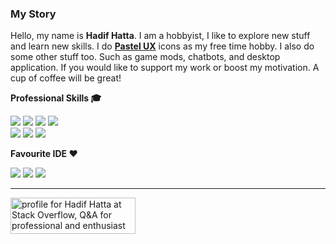 <!--
**hdfhtt/hdfhtt** is a ✨ _special_ ✨ repository because its `README.md` (this file) appears on your GitHub profile.

Here are some ideas to get you started:

- 🔭 I’m currently working on ...
- 🌱 I’m currently learning ...
- 👯 I’m looking to collaborate on ...
- 🤔 I’m looking for help with ...
- 💬 Ask me about ...
- 📫 How to reach me: ...
- 😄 Pronouns: ...
- ⚡ Fun fact: ...
-->
### My Story
Hello, my name is **Hadif Hatta**. I am a hobbyist, I like to explore new stuff and learn new skills. I do **<a href="https://play.google.com/store/apps/details?id=hdfhtt.pastel.app">Pastel UX</a>** icons as my free time hobby. I also do some other stuff too. Such as game mods, chatbots, and desktop application. If you would like to support my work or boost my motivation. A cup of coffee will be great!  

**Professional Skills 🎓**  

<img src="https://img.shields.io/badge/-Android-3DDC84?logo=android&logoColor=white&style=flat-square" /> <img src="https://img.shields.io/badge/-Material%20Design-607d8b?logo=material-design&logoColor=white&style=flat-square" /> <img src="https://img.shields.io/badge/-.NET%20Framework-512bd4?logo=dot-net&logoColor=white&style=flat-square" />  <img src="https://img.shields.io/badge/-Adobe%20Photoshop-31A8FF?logo=adobe-photoshop&logoColor=white&style=flat-square" />  
<img src="https://img.shields.io/badge/-Adobe%20Illustrator-FF9A00?logo=adobe-illustrator&logoColor=white&style=flat-square" /> <img src="https://img.shields.io/badge/-MongoDB-47A248?logo=mongodb&logoColor=white&style=flat-square" /> <img src="https://img.shields.io/badge/-Heroku-430098?logo=heroku&logoColor=white&style=flat-square" />  

**Favourite IDE ❤️**  

<img src="https://img.shields.io/badge/-Visual%20Studio-5C2D91?logo=visual-studio&logoColor=white&style=flat-square" /> <img src="https://img.shields.io/badge/-Android%20Studio-3DDC84?logo=android-studio&logoColor=white&style=flat-square" /> <img src="https://img.shields.io/badge/-IntelliJ%20IDEA-000000?logo=intellij-idea&logoColor=white&style=flat-square" /> 

---

<a href="https://stackoverflow.com/users/9260075/hadif-hatta"><img src="https://stackoverflow.com/users/flair/9260075.png?theme=dark" width="200" height="58" alt="profile for Hadif Hatta at Stack Overflow, Q&amp;A for professional and enthusiast programmers" title="profile for Hadif Hatta at Stack Overflow, Q&amp;A for professional and enthusiast programmers"></a>
